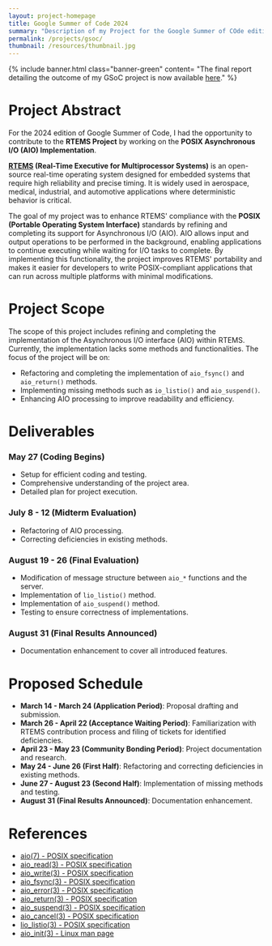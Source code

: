 ```yaml
---
layout: project-homepage
title: Google Summer of Code 2024
summary: "Description of my Project for the Google Summer of COde edition 2024"
permalink: /projects/gsoc/
thumbnail: /resources/thumbnail.jpg
---
```


{% 
include banner.html 
class="banner-green" 
content= "The final report detailing the outcome of my GSoC project is now available [here](final_report)." 
%}

# Project Abstract

For the 2024 edition of Google Summer of Code, I had the opportunity to contribute to the **RTEMS Project** by working on the **POSIX Asynchronous I/O (AIO) Implementation**.

**[RTEMS](https://www.rtems.org/) (Real-Time Executive for Multiprocessor Systems)** is an open-source real-time operating system designed for embedded systems that require high reliability and precise timing. It is widely used in aerospace, medical, industrial, and automotive applications where deterministic behavior is critical.

The goal of my project was to enhance RTEMS' compliance with the **POSIX (Portable Operating System Interface)** standards by refining and completing its support for Asynchronous I/O (AIO). AIO allows input and output operations to be performed in the background, enabling applications to continue executing while waiting for I/O tasks to complete. By implementing this functionality, the project improves RTEMS' portability and makes it easier for developers to write POSIX-compliant applications that can run across multiple platforms with minimal modifications.


# Project Scope

The scope of this project includes refining and completing the implementation of the Asynchronous I/O interface (AIO) within RTEMS. Currently, the implementation lacks some methods and functionalities. The focus of the project will be on:

- Refactoring and completing the implementation of `aio_fsync()` and `aio_return()` methods.
- Implementing missing methods such as `io_listio()` and `aio_suspend()`.
- Enhancing AIO processing to improve readability and efficiency.

# Deliverables

### May 27 (Coding Begins)

- Setup for efficient coding and testing.
- Comprehensive understanding of the project area.
- Detailed plan for project execution.

### July 8 - 12 (Midterm Evaluation)

- Refactoring of AIO processing.
- Correcting deficiencies in existing methods.

### August 19 - 26 (Final Evaluation)

- Modification of message structure between `aio_*` functions and the server.
- Implementation of `lio_listio()` method.
- Implementation of `aio_suspend()` method.
- Testing to ensure correctness of implementations.

### August 31 (Final Results Announced)

- Documentation enhancement to cover all introduced features.

# Proposed Schedule

- **March 14 - March 24 (Application Period)**: Proposal drafting and submission.
- **March 26 - April 22 (Acceptance Waiting Period)**: Familiarization with RTEMS contribution process and filing of tickets for identified deficiencies.
- **April 23 - May 23 (Community Bonding Period)**: Project documentation and research.
- **May 24 - June 26 (First Half)**: Refactoring and correcting deficiencies in existing methods.
- **June 27 - August 23 (Second Half)**: Implementation of missing methods and testing.
- **August 31 (Final Results Announced)**: Documentation enhancement.

# References

- [aio(7) - POSIX specification](#)
- [aio_read(3) - POSIX specification](#)
- [aio_write(3) - POSIX specification](#)
- [aio_fsync(3) - POSIX specification](#)
- [aio_error(3) - POSIX specification](#)
- [aio_return(3) - POSIX specification](#)
- [aio_suspend(3) - POSIX specification](#)
- [aio_cancel(3) - POSIX specification](#)
- [lio_listio(3) - POSIX specification](#)
- [aio_init(3) - Linux man page](#)
